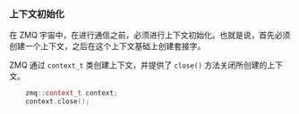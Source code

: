 
### 上下文初始化

在 ZMQ 宇宙中，在进行通信之前，必须进行上下文初始化。也就是说，首先必须创建一个上下文，之后在这个上下文基础上创建套接字。

ZMQ 通过 `context_t` 类创建上下文，并提供了 `close()` 方法关闭所创建的上下文。
```c++
    zmq::context_t context;
    context.close();
```

